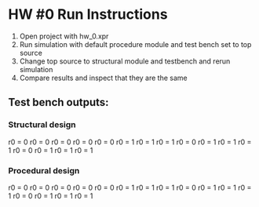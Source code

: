 # HW #0 Run Instructions
1) Open project with hw_0.xpr
2) Run simulation with default procedure module and test bench set to top source
3) Change top source to structural module and testbench and rerun simulation
4) Compare results and inspect that they are the same

## Test bench outputs:

### Structural design

r0 = 0
r0 = 0
r0 = 0
r0 = 0
r0 = 0
r0 = 1
r0 = 1
r0 = 1
r0 = 0
r0 = 1
r0 = 1
r0 = 1
r0 = 0
r0 = 1
r0 = 1
r0 = 1

### Procedural design

r0 = 0
r0 = 0
r0 = 0
r0 = 0
r0 = 0
r0 = 1
r0 = 1
r0 = 1
r0 = 0
r0 = 1
r0 = 1
r0 = 1
r0 = 0
r0 = 1
r0 = 1
r0 = 1
